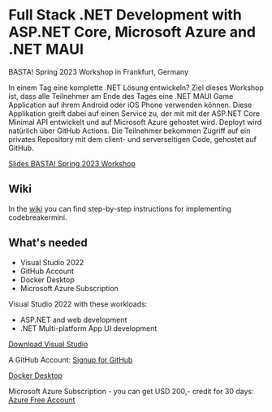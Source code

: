 # Full Stack .NET Development with ASP.NET Core, Microsoft Azure and .NET MAUI

BASTA! Spring 2023 Workshop in Frankfurt, Germany 

In einem Tag eine komplette .NET Lösung entwickeln? Ziel dieses Workshop ist, dass alle Teilnehmer am Ende des Tages eine .NET MAUI Game Application auf ihrem Android oder iOS Phone verwenden können. Diese Applikation greift dabei auf einen Service zu, der mit mit der ASP.NET Core Minimal API entwickelt und auf Microsoft Azure gehostet wird. Deployt wird natürlich über GitHub Actions. Die Teilnehmer bekommen Zugriff auf ein privates Repository mit dem client- und serverseitigen Code, gehostet auf GitHub.

[Slides BASTA! Spring 2023 Workshop](slides/BastaSpring2023Workshop.pdf)

## Wiki

In the [wiki](https://github.com/CNILearn/codebreakermini/wiki/) you can find step-by-step instructions for implementing codebreakermini.

## What's needed

* Visual Studio 2022
* GitHub Account
* Docker Desktop
* Microsoft Azure Subscription

Visual Studio 2022 with these workloads:

* ASP.NET and web development
* .NET Multi-platform App UI development

[Download Visual Studio](https://visualstudio.microsoft.com/downloads/)

A GitHub Account: [Signup for GitHub](https://github.com/signup)

[Docker Desktop](https://www.docker.com/products/docker-desktop/)

Microsoft Azure Subscription - you can get USD 200,- credit for 30 days: [Azure Free Account](https://azure.microsoft.com/free/)
